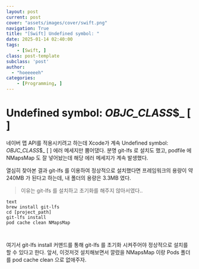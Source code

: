 ```yaml
---
layout: post
current: post
cover: "assets/images/cover/swift.png"
navigation: True
title: "[Swift] Undefined symbol: "
date: 2025-01-14 02:40:00
tags:
    - [Swift, ]
class: post-template
subclass: 'post'
author: 
  - "hoeeeeeh"
categories:
    - [Programming, ]
---
```


# Undefined symbol: _OBJC_CLASS_$_ [ ]


네이버 맵 API를 적용시키려고 하는데 Xcode가 계속 Undefined symbol: _OBJC_CLASS_$_ [ ] 에러 메세지만 뿜어댔다.
분명 git-lfs 로 설치도 했고, podfile 에 NMapsMap 도 잘 넣어놨는데 해당 에러 메세지가 계속 발생했다.


열심히 찾아본 결과 git-lfs 를 이용하여 정상적으로 설치했다면 프레임워크의 용량이 약 240MB 가 된다고 하는데, 내 폴더의 용량은 3.3MB 였다.


> 이유는 git-lfs 를 설치하고 초기화를 해주지 않아서였다..



```
text
brew install git-lfs
cd [project_path]
git-lfs install
pod cache clean NMapsMap



```



여기서 git-lfs install 커맨드를 통해 git-lfs 를 초기화 시켜주어야 정상적으로 설치를 할 수 있다고 한다.
앞서, 이것저것 설치해보면서 깔렸을 NMapsMap 이랑 Pods 폴더를 pod cache clean 으로 없애주자.

